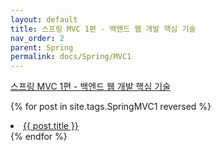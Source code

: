 ```yaml
---
layout: default
title: 스프링 MVC 1편 - 백엔드 웹 개발 핵심 기술
nav_order: 2
parent: Spring
permalink: docs/Spring/MVC1
---
```


[스프링 MVC 1편 - 백엔드 웹 개발 핵심 기술](https://www.inflearn.com/course/%EC%8A%A4%ED%94%84%EB%A7%81-mvc-1)

{% for post in site.tags.SpringMVC1 reversed %}
  <li><a href="{{ post.url }}">{{ post.title }}</a></li>
{% endfor %}

